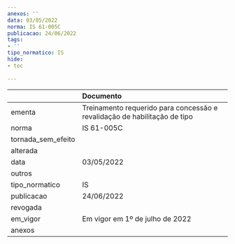 ```yaml
---
anexos: ''
data: 03/05/2022
norma: IS 61-005C
publicacao: 24/06/2022
tags:
- ''
tipo_normatico: IS
hide: 
- toc 
 
---
```


|                    | Documento                                                                 |
|:-------------------|:--------------------------------------------------------------------------|
| ementa             | Treinamento requerido para concessão e revalidação de habilitação de tipo |
| norma              | IS 61-005C                                                                |
| tornada_sem_efeito |                                                                           |
| alterada           |                                                                           |
| data               | 03/05/2022                                                                |
| outros             |                                                                           |
| tipo_normatico     | IS                                                                        |
| publicacao         | 24/06/2022                                                                |
| revogada           |                                                                           |
| em_vigor           | Em vigor em 1º de julho de 2022                                           |
| anexos             |                                                                           |